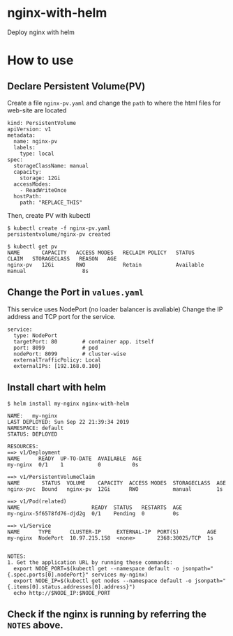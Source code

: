 # nginx-with-helm
Deploy nginx with helm

# How to use 

## Declare Persistent Volume(PV)

Create a file `nginx-pv.yaml` and change the `path` to where the html files for web-site are located

```
kind: PersistentVolume
apiVersion: v1
metadata:
  name: nginx-pv
  labels:
    type: local
spec:
  storageClassName: manual
  capacity:
    storage: 12Gi
  accessModes:
    - ReadWriteOnce
  hostPath:
    path: "REPLACE_THIS"
```

Then, create PV with kubectl 
```
$ kubectl create -f nginx-pv.yaml 
persistentvolume/nginx-pv created

$ kubectl get pv
NAME       CAPACITY   ACCESS MODES   RECLAIM POLICY   STATUS      CLAIM   STORAGECLASS   REASON   AGE
nginx-pv   12Gi       RWO            Retain           Available           manual                  8s
```

## Change the Port in `values.yaml`  
This service uses NodePort (no loader balancer is avaliable)
Change the IP address and TCP port for the service.

```
service:
  type: NodePort
  targetPort: 80		# container app. itself
  port: 8099			# pod
  nodePort: 8099		# cluster-wise
  externalTrafficPolicy: Local
  externalIPs: [192.168.0.100]
```

## Install chart with helm 
```
$ helm install my-nginx nginx-with-helm

NAME:   my-nginx
LAST DEPLOYED: Sun Sep 22 21:39:34 2019
NAMESPACE: default
STATUS: DEPLOYED

RESOURCES:
==> v1/Deployment
NAME      READY  UP-TO-DATE  AVAILABLE  AGE
my-nginx  0/1    1           0          0s

==> v1/PersistentVolumeClaim
NAME       STATUS  VOLUME    CAPACITY  ACCESS MODES  STORAGECLASS  AGE
nginx-pvc  Bound   nginx-pv  12Gi      RWO           manual        1s

==> v1/Pod(related)
NAME                       READY  STATUS   RESTARTS  AGE
my-nginx-5f6578fd76-djd2g  0/1    Pending  0         0s

==> v1/Service
NAME      TYPE      CLUSTER-IP     EXTERNAL-IP  PORT(S)         AGE
my-nginx  NodePort  10.97.215.158  <none>       2368:30025/TCP  1s


NOTES:
1. Get the application URL by running these commands:
  export NODE_PORT=$(kubectl get --namespace default -o jsonpath="{.spec.ports[0].nodePort}" services my-nginx)
  export NODE_IP=$(kubectl get nodes --namespace default -o jsonpath="{.items[0].status.addresses[0].address}")
  echo http://$NODE_IP:$NODE_PORT
```

## Check if the nginx is running by referring the `NOTES` above.

